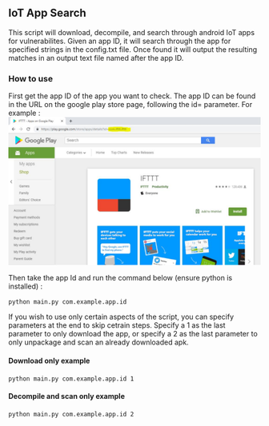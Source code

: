 ## IoT App Search
This script will download, decompile, and search through android IoT apps for vulnerabilites. Given an app ID, it will search through the app for specified strings in the config.txt file. Once found it will output the resulting matches in an output text file named after the app ID. 

### How to use
First get the app ID of the app you want to check. The app ID can be found in the URL on the google play store page, following the id= parameter. For example : ![](AppId.JPG)

Then take the app Id and run the command below (ensure python is installed) : 
```
python main.py com.example.app.id
```

If you wish to use only certain aspects of the script, you can specify parameters at the end to skip cetrain steps. Specify a 1 as the last parameter to only download the app, or specify a 2 as the last parameter to only unpackage and scan an already downloaded apk.

#### Download only example
```
python main.py com.example.app.id 1
```
#### Decompile and scan only example
```
python main.py com.example.app.id 2
```